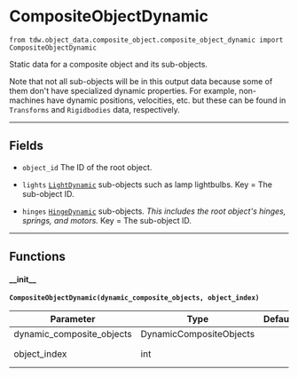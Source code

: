 # CompositeObjectDynamic

`from tdw.object_data.composite_object.composite_object_dynamic import CompositeObjectDynamic`

Static data for a composite object and its sub-objects.

Note that not all sub-objects will be in this output data because some of them don't have specialized dynamic properties.
For example, non-machines have dynamic positions, velocities, etc. but these can be found in `Transforms` and `Rigidbodies` data, respectively.

***

## Fields

- `object_id` The ID of the root object.

- `lights` [`LightDynamic`](sub_object/light_dynamic.md) sub-objects such as lamp lightbulbs. Key = The sub-object ID.

- `hinges` [`HingeDynamic`](sub_object/hinge_dynamic.md) sub-objects. *This includes the root object's hinges, springs, and motors.* Key = The sub-object ID.

***

## Functions

#### \_\_init\_\_

**`CompositeObjectDynamic(dynamic_composite_objects, object_index)`**

| Parameter | Type | Default | Description |
| --- | --- | --- | --- |
| dynamic_composite_objects |  DynamicCompositeObjects |  | The `DynamicCompositeObjects` output data. |
| object_index |  int |  | The index in `dynamic_composite_objects.get_object_id()`. |


